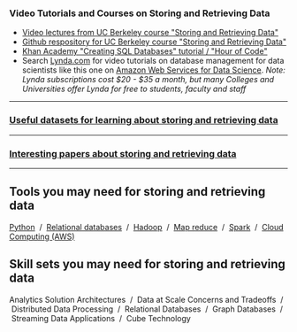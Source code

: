 ### Video Tutorials and Courses on Storing and Retrieving Data
- [Video lectures from UC Berkeley course "Storing and Retrieving Data"](http://kevincrook.com/ucb/ucb.html)
- [Github respository for UC Berkeley course "Storing and Retrieving Data"](https://github.com/UC-Berkeley-I-School/w205-spring-17-labs-exercises)
- [Khan Academy "Creating SQL Databases" tutorial / "Hour of Code"](https://www.khanacademy.org/computing/hour-of-code/hour-of-sql)
- Search [Lynda.com](www.lynda.com) for video tutorials on database management for data scientists like this one on [Amazon Web Services for Data Science](https://www.lynda.com/Amazon-Web-Services-tutorials/Amazon-Web-Services-Data-Science/471661-2.html).
 _Note: Lynda subscriptions cost $20 - $35 a month, but many Colleges and Universities offer Lynda for free to students, faculty and staff_
 
----

### [Useful datasets for learning about storing and retrieving data](https://github.com/UC-Berkeley-I-School/w205-spring-17-labs-exercises/blob/master/useful-datasets.md)

---

### [Interesting papers about storing and retrieving data](https://github.com/jarikoi/interesting-papers)

---

## Tools you may need for storing and retrieving data
[Python](https://www.lynda.com/Python-tutorials/Python-Data-Science-Essential-Training/520233-2.html)  /  [Relational databases](https://www.lynda.com/Access-tutorials/Relational-Database-Fundamentals/145932-2.html?srchtrk=index%3a7%0alinktypeid%3a2%0aq%3arelational+database%0apage%3a1%0as%3arelevance%0asa%3atrue%0aproducttypeid%3a2)  /  [Hadoop](https://www.lynda.com/Hadoop-tutorials/Hadoop-Fundamentals/191942-2.html?srchtrk=index%3a3%0alinktypeid%3a2%0aq%3aHadoop%0apage%3a1%0as%3arelevance%0asa%3atrue%0aproducttypeid%3a2)  /  [Map reduce](https://www.lynda.com/NoSQL-tutorials/Introducing-MapReduce/368756/387721-4.html)  /  [Spark](https://www.lynda.com/Apache-Spark-tutorials/Apache-Spark-Essential-Training/550568-2.html?srchtrk=index%3a5%0alinktypeid%3a2%0aq%3aspark%0apage%3a1%0as%3arelevance%0asa%3atrue%0aproducttypeid%3a2)  /  [Cloud Computing (AWS)](https://www.lynda.com/SharedPlaylist/5e1aa8de-3e8c-46ae-9cb7-963f262e3649)

## Skill sets you may need for storing and retrieving data
Analytics Solution Architectures  /  Data at Scale Concerns and Tradeoffs  /  Distributed Data Processing  /  Relational Databases  /  Graph Databases  /  Streaming Data Applications  /  Cube Technology
